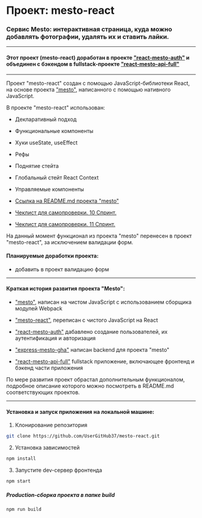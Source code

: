 # Проект: mesto-react

### Сервис Mesto: интерактивная страница, куда можно добавлять фотографии, удалять их и ставить лайки.

* * *

#### Этот проект (mesto-react) доработан в проекте ["react-mesto-auth"](https://github.com/UserGitHub37/react-mesto-auth) и объединен с бэкендом в fullstack-проекте ["react-mesto-api-full"](https://github.com/UserGitHub37/react-mesto-api-full)

* * *

Проект "mesto-react" создан с помощью JavaScript-библиотеки React, на основе проекта ["mesto"](https://github.com/UserGitHub37/mesto/blob/main/src/README.md), написанного с помощью нативного JavaScript.

В проекте "mesto-react" использован:
  * Декларативный подход
  * Функциональные компоненты
  * Хуки useState, useEffect
  * Рефы
  * Поднятие стейта
  * Глобальный стейт React Context
  * Управляемые компоненты


  * [Ссылка на README.md проекта "mesto"](https://github.com/UserGitHub37/mesto/blob/main/src/README.md)
  * [Чеклист для самопроверки. 10 Спринт.](https://code.s3.yandex.net/web-developer/checklists-pdf/new-program/checklist-10.pdf)
  * [Чеклист для самопроверки. 11 Спринт.](https://code.s3.yandex.net/web-developer/checklists-pdf/new-program/checklist-11.pdf)

На данный момент функционал из проекта "mesto" перенесен в проект "mesto-react", за исключением валидации форм.

#### Планируемые доработки проекта:
* добавить в проект валидацию форм

* * *

#### Краткая история развития проекта "Mesto":
- ["mesto"](https://github.com/UserGitHub37/mesto), написан на чистом JavaScript с использованием сборщика модулей Webpack

- ["mesto-react"](https://github.com/UserGitHub37/mesto-react), переписан с чистого JavaScript на React

- ["react-mesto-auth"](https://github.com/UserGitHub37/react-mesto-auth) дабавлено создание пользователей, их аутентификация и авторизация

- ["express-mesto-gha"](https://github.com/UserGitHub37/express-mesto-gha) написан backend для проекта "mesto"

- ["react-mesto-api-full"](https://github.com/UserGitHub37/react-mesto-api-full) fullstack приложение, включающее фронтенд и бэкенд части приложения

По мере развития проект обрастал дополнительным функционалом, подробное описание которого можно посмотреть в README.md соответствующих проектов.

* * *

#### Установка и запуск приложения на локальной машине:

1. Клонирование репозитория
```bash
git clone https://github.com/UserGitHub37/mesto-react.git
```

2. Установка зависимостей
```bash
npm install
```

3. Запустите dev-сервер фронтенда
```bash
npm start
```

##### Production-сборка проекта в папке build
```bash
npm run build
```
